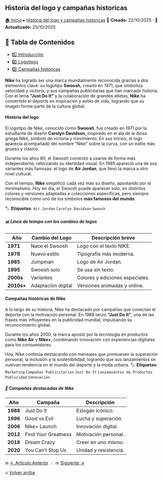## Historia del logo y campañas historicas


[🏠 Inicio](index.md) ▸ [Historia del logo y campañas historicas](articulo.2.md) 
📅 **Creado:** 22/10/2025 · 🔄 **Actualizado:** 25/10/2025

## 📌 Tabla de Contenidos
- [1️⃣ Introducción](#1️⃣-introducción)
- [2️⃣ Logotípos](#2️⃣-Logotípos)
- [3️⃣ Campañas históricas](#-Campañashistóricas)

**Nike** ha logrado ser una marca mundialmente reconocida gracias a dos elementos clave: su logotipo **Swoosh**, creado en 1971, que simboliza velocidad y victoria, y sus campañas publicitarias que han marcado historia. Con el lema **“Just Do It”** y la colaboración de grandes atletas, **Nike** ha convertido el deporte en inspiración y estilo de vida, logrando que su imagen forme parte de la cultura global.

#### História del logo
El logotipo de Nike, conocido como **Swoosh**, fue creado en 1971 por la estudiante de diseño **Carolyn Davidson**, inspirado en el ala de la diosa griega Niké, símbolo de victoria y movimiento. En sus inicios, el logo aparecía acompañado del nombre “Nike” sobre la curva, con un estilo más grueso y clásico.

Durante los años 80, el Swoosh comenzó a usarse de forma más independiente, reforzando su identidad visual. En 1985 apareció una de sus variantes más famosas: el logo de **Air Jordan**, que llevó la marca a otro nivel cultural.

Con el tiempo, **Nike** simplificó cada vez más su diseño, apostando por el minimalismo. Hoy en día, el Swoosh puede aparecer solo, en distintos colores y versiones adaptadas a colecciones específicas, pero siempre reconocible como uno de los símbolos **más famosos del mundo**.

🏷️ **Etiquetas:** `Air Jordan` `Carolyn Davidson` `Swoosh`

##### 📊  Línea de teimpo con los cambios de logos

| Año | Cambio del Logo | Descripción breve |
|-----|-----------------|-----------------|
| **1971** | Nace el Swoosh | Logo con el texto NIKE. |
| **1978** | Nuevo estilo | Tipografía más moderna. |
| **1985** | Jumpman | Logo de Air Jordan. |
| **1995** | Swoosh solo | Se usa sin texto. |
| **2000s** | Variantes | Colores y ediciones especiales. |
| **2010s+** | Adaptación digital | Versiones animadas y online. |

#### Campañas históricas de Nike 

A lo largo de su historia, Nike ha destacado por campañas que conectan el deporte con la motivación personal. En 1988 lanzó **“Just Do It”**, una de las frases más influyentes en la publicidad mundial, impulsando su reconocimiento global.

Durante los años 2000, la marca apostó por la tecnología en productos como **Nike Air** y **Nike+**, combinando innovación con experiencias digitales para los consumidores.

Hoy, Nike continúa destacando con mensajes que promueven la superación personal, la inclusión y la sostenibilidad, logrando que sus lanzamientos se vuelvan tendencia en el mundo del deporte y la moda urbana.
🏷️ **Etiquetas:** `Marketing` `Campañas Publicitarias` `Just Do It` `Lanzamientos de Productos` `Publicidad` `Innovación`
##### 📢 Campañas destacadas de Nike


| Año | Campaña | Descripción |
|-----|---------|-------------|
| **1988** | Just Do It | Eslogan icónico. |
| **1996** | Good vs Evil | Lucha y superación. |
| **2006** | Nike+ Launch | Innovación digital. |
| **2012** | Find Your Greatness | Motivación personal. |
| **2018** | Dream Crazy | Creer en uno mismo. |
| **2020** | You Can’t Stop Us | Unidad y resistencia. |

🔙 [← Artículo Anterior](articulo-1.md) ｜ 🔜 [Siguiente →](articulo-3.md)

🔝 [Volver arriba](#historia-del-logo)